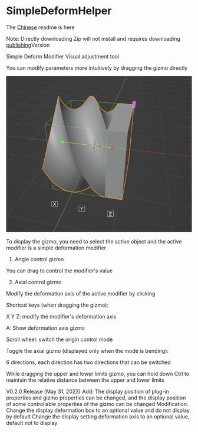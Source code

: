 # SimpleDeformHelper
The [Chinese](https://github.com/AIGODLIKE/simple_deform_helper/blob/main/README_CN.md) readme is here

Note: Directly downloading Zip will not install and requires downloading [publishing](https://github.com/AIGODLIKE/simple_deform_helper/releases)Version

Simple Deform Modifier Visual adjustment tool

You can modify parameters more intuitively by dragging the gizmo directly

![emm.jpeg](src/image/emm.jpeg)

To display the gizmo, you need to select the active object and the active modifier is a simple deformation modifier

1. Angle control gizmo

You can drag to control the modifier's value

2. Axial control gizmo

Modify the deformation axis of the active modifier by clicking



Shortcut keys (when dragging the gizmo):

X Y Z: modify the modifier's deformation axis

A: Show deformation axis gizmo

Scroll wheel: switch the origin control mode

Toggle the axial gizmo (displayed only when the mode is bending):

6 directions, each direction has two directions that can be switched

While dragging the upper and lower limits gizmo, you can hold down Ctrl to maintain the relative distance between the upper and lower limits

V0.2.0 Release (May 31, 2023)
    Add:
        The display position of plug-in properties and gizmo properties can be changed, and the display position of some controllable properties of the gizmo can be changed
    Modification:
        Change the display deformation box to an optional value and do not display by default
        Change the display setting deformation axis to an optional value, default not to display
